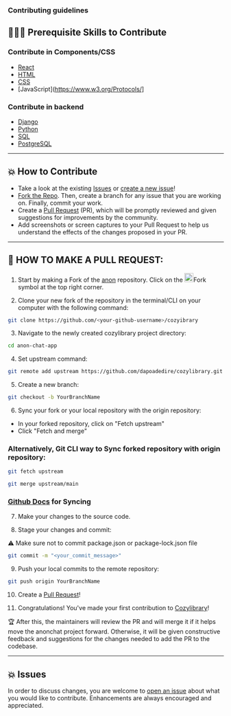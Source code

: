 ### Contributing guidelines

## 👩🏽‍💻 Prerequisite Skills to Contribute

### Contribute in Components/CSS

- [React](https://reactjs.org/)
- [HTML](https://html.spec.whatwg)
- [CSS](https://www.w3.org/StyleSheets/CSS)
- [JavaScript](https://www.w3.org/Protocols/]

### Contribute in backend

- [Django](https://www.djangoproject.com/)
- [Python](https://www.python.org/)
- [SQL](https://www.sqlite.org/)
- [PostgreSQL](https://www.postgresql.org/)

---

## 💥 How to Contribute

- Take a look at the existing [Issues](https://github.com/dapoadedire/anon-chat-app/issues) or [create a new issue](https://github.com/dapoadedire/cozylibrary/issues/new/choose)!
- [Fork the Repo](https://github.com/dapoadedire/cozylibrary/fork). Then, create a branch for any issue that you are working on. Finally, commit your work.
- Create a [Pull Request](https://github.com/dapoadedire/cozylibrary/compare) (PR), which will be promptly reviewed and given suggestions for improvements by the community.
- Add screenshots or screen captures to your Pull Request to help us understand the effects of the changes proposed in your PR.

---

## 🌟 HOW TO MAKE A PULL REQUEST:

1. Start by making a Fork of the [anon](https://github.com/Dun-sin/anon-chat-app) repository. Click on the <a href="https://github.com/dapoadedire/cozylibrary/fork"><img src="https://i.imgur.com/G4z1kEe.png" height="21" width="21"></a>Fork symbol at the top right corner.

2. Clone your new fork of the repository in the terminal/CLI on your computer with the following command:

```bash
git clone https://github.com/<your-github-username>/cozyibrary
```

3. Navigate to the newly created cozylibrary project directory:
```bash
cd anon-chat-app
```

4. Set upstream command:
```bash
git remote add upstream https://github.com/dapoadedire/cozylibrary.git
```

5. Create a new branch:
```bash
git checkout -b YourBranchName
```

6. Sync your fork or your local repository with the origin repository:

- In your forked repository, click on "Fetch upstream"
- Click "Fetch and merge"

### Alternatively, Git CLI way to Sync forked repository with origin repository:
```bash
git fetch upstream
```

```bash
git merge upstream/main
```

### [Github Docs](https://docs.github.com/en/github/collaborating-with-pull-requests/addressing-merge-conflicts/resolving-a-merge-conflict-on-github) for Syncing

7. Make your changes to the source code.

8. Stage your changes and commit:

⚠️ Make sure not to commit package.json or package-lock.json file

```bash
git commit -m "<your_commit_message>"
```

9. Push your local commits to the remote repository:
```bash
git push origin YourBranchName
```

10. Create a [Pull Request](https://help.github.com/en/github/collaborating-with-issues-and-pull-requests/creating-a-pull-request)!

11. Congratulations! You've made your first contribution to [Cozylibrary](https://github.com/dapoadedire/cozylibrary/graphs/contributors)!

🏆 After this, the maintainers will review the PR and will merge it if it helps move the anonchat project forward. Otherwise, it will be given constructive feedback and suggestions for the changes needed to add the PR to the codebase.

---

## 💥 Issues

In order to discuss changes, you are welcome to [open an issue](https://github.com/dapoadedire/cozylibrary/issues/new/choose) about what you would like to contribute. Enhancements are always encouraged and appreciated.